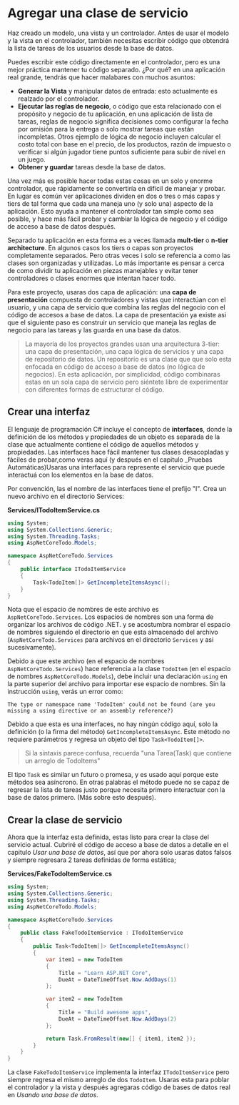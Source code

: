 # Agregar una clase de servicio
Haz creado un modelo, una vista y un controlador. Antes de usar el modelo y la vista en el controlador, también necesitas escribir código que obtendrá la lista de tareas de los usuarios desde la base de datos.

Puedes escribir este código directamente en el controlador, pero es una mejor práctica mantener tu código separado. ¿Por qué? en una aplicación real grande, tendrás que hacer malabares con muchos asuntos:

* **Generar la Vista** y manipular datos de entrada: esto actualmente es realzado por el controlador.
* **Ejecutar las reglas de negocio**, o código que esta relacionado con el propósito y negocio de tu aplicación, en una aplicación de lista de tareas, reglas de negocio significa decisiones como configurar la fecha por omisión para la entrega o solo mostrar tareas que están incompletas. Otros ejemplo de lógica de negocio incluyen calcular el costo total con base en el precio, de los productos, razón de impuesto o verificar si algún jugador tiene puntos suficiente para subir de nivel en un juego.
* **Obtener y guardar** tareas desde la base de datos.

Una vez más es posible hacer todas estas cosas en un solo y enorme controlador, que rápidamente se convertiría en difícil de manejar y probar. En lugar es común ver aplicaciones dividen en dos o tres o más capas y tiers de tal forma que cada una maneja uno (y solo una) aspecto de la aplicación. Esto ayuda a mantener el controlador tan simple como sea posible, y hace más fácil probar y cambiar la lógica de negocio y el código de acceso a base de datos después.

Separado tu aplicación en esta forma es a veces llamada **mult-tier** o **n-tier architecture**. En algunos casos los tiers o capas son proyectos completamente separados. Pero otras veces i solo se referencia a como las clases son organizadas y utilizadas. Lo más importante es pensar a cerca de como dividir tu aplicación en piezas manejables y evitar tener controladores o clases enormes que intentan hacer todo.

Para este proyecto, usaras dos capa de aplicación: una **capa de presentación** compuesta de controladores y vistas que interactúan con el usuario, y una capa de servicio que combina las reglas del negocio con el código de accesos a base de datos. La capa de presentación ya existe asi que el siguiente paso es construir un servicio que maneja las reglas de negocio para las tareas y las guarda en una base da datos.

> La mayoría de los proyectos grandes usan una arquitectura 3-tier: una capa de presentación, una capa lógica de servicios y una capa de repositorio de datos. Un repositorio es una clase que que solo esta enfocada en código de acceso a base de datos (no lógica de negocios). En esta aplicación, por simplicidad, código combinaras estas en un sola capa de servicio pero siéntete libre de experimentar con diferentes formas de estructurar el código.

## Crear una interfaz

El lenguaje de programación C# incluye el concepto de **interfaces**, donde la definición de los métodos y propiedades de un objeto es separada de la clase que actualmente contiene el código de aquellos métodos y propiedades. Las interfaces hace fácil mantener tus clases desacopladas y fáciles de probar,como veras aquí (y después en el capitulo _Pruebas Automáticas)Usaras una interfaces para represente el servicio que puede interactuá con los elementos en la base de datos.

Por convención, las el nombre de las interfaces tiene el prefijo "I". Crea un nuevo archivo en el directorio Services:

**Services/ITodoItemService.cs**

```csharp
using System;
using System.Collections.Generic;
using System.Threading.Tasks;
using AspNetCoreTodo.Models;

namespace AspNetCoreTodo.Services
{
    public interface ITodoItemService
    {
        Task<TodoItem[]> GetIncompleteItemsAsync();
    }
}
```

Nota que el espacio de nombres de este archivo es `AspNetCoreTodo.Services`. Los espacios de nombres son una forma de organizar los archivos de código .NET. y se acostumbra nombrar el espacio de nombres siguiendo el directorio en que esta almacenado del archivo (`AspNetCoreTodo.Services` para archivos en el directorio  `Services` y asi sucesivamente).

Debido a que este archivo (en el espacio de nombres `AspNetCoreTodo.Services`) hace referencia a la clase `TodoItem` (en el espacio de nombres `AspNetCoreTodo.Models`), debe incluir una declaración `using` en la parte superior del archivo para importar ese espacio de nombres. Sin la instrucción `using`, verás un error como:

```
The type or namespace name 'TodoItem' could not be found (are you missing a using directive or an assembly reference?)
```

Debido a que esta es una interfaces, no hay ningún código aquí, solo la definición (o la firma del método) `GetIncompleteItemsAsync`. Este método no requiere parámetros y regresa un objeto del tipo  `Task<TodoItem[]>`.

> Si la sintaxis parece confusa, recuerda "una Tarea(Task) que contiene un arreglo de TodoItems"

El tipo `Task` es similar un futuro o promesa, y es usado aquí porque este métodos sea asíncrono. En otras palabras el método puede no se capaz de regresar la lista de tareas justo porque necesita primero interactuar con la base de datos primero. (Más sobre esto después).

## Crear la clase de servicio

Ahora que la interfaz esta definida, estas listo para crear la clase del servicio actual. Cubriré el código de acceso a base de datos a detalle en el capitulo _Usar una base de datos_, así que por ahora solo usaras datos falsos y siempre regresara 2 tareas definidas de forma estática;

**Services/FakeTodoItemService.cs**

```csharp
using System;
using System.Collections.Generic;
using System.Threading.Tasks;
using AspNetCoreTodo.Models;

namespace AspNetCoreTodo.Services
{
    public class FakeTodoItemService : ITodoItemService
    {
        public Task<TodoItem[]> GetIncompleteItemsAsync()
        {
            var item1 = new TodoItem
            {
                Title = "Learn ASP.NET Core",
                DueAt = DateTimeOffset.Now.AddDays(1)
            };

            var item2 = new TodoItem
            {
                Title = "Build awesome apps",
                DueAt = DateTimeOffset.Now.AddDays(2)
            };

            return Task.FromResult(new[] { item1, item2 });
        }
    }
}
```

La clase `FakeTodoItemService` implementa la interfaz `ITodoItemService` pero siempre regresa el mismo arreglo de dos `TodoItem`. Usaras esta para poblar el controlador y la vista y después agregaras código de bases de datos real en _Usando una base de datos_.